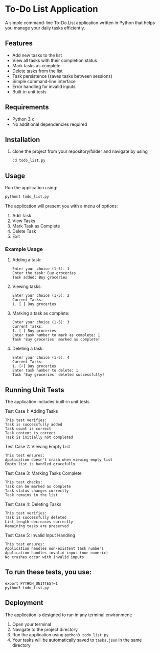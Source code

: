 # To-Do List Application

A simple command-line To-Do List application written in Python that helps you manage your daily tasks efficiently.

## Features
- Add new tasks to the list
- View all tasks with their completion status
- Mark tasks as complete
- Delete tasks from the list
- Task persistence (saves tasks between sessions)
- Simple command-line interface
- Error handling for invalid inputs
- Built-in unit tests

## Requirements
- Python 3.x
- No additional dependencies required

## Installation
1. clone the project from your repository/folder and navigate by using
   ```bash
   cd todo_list.py
   ```

## Usage
Run the application using:
```bash
python3 todo_list.py
```

The application will present you with a menu of options:
1. Add Task
2. View Tasks
3. Mark Task as Complete
4. Delete Task
5. Exit

### Example Usage
1. Adding a task:
   ```
   Enter your choice (1-5): 1
   Enter the task: Buy groceries
   Task added: Buy groceries
   ```

2. Viewing tasks:
   ```
   Enter your choice (1-5): 2
   Current Tasks:
   1. [ ] Buy groceries
   ```

3. Marking a task as complete:
   ```
   Enter your choice (1-5): 3
   Current Tasks:
   1. [ ] Buy groceries
   Enter task number to mark as complete: 1
   Task 'Buy groceries' marked as complete!
   ```

4. Deleting a task:
   ```
   Enter your choice (1-5): 4
   Current Tasks:
   1. [✓] Buy groceries
   Enter task number to delete: 1
   Task 'Buy groceries' deleted successfully!
   ```
## Running Unit Tests
The application includes built-in unit tests

Test Case 1: Adding Tasks
```
This test verifies:
Task is successfully added
Task count is correct
Task content is correct
Task is initially not completed
 ```
Test Case 2: Viewing Empty List
```
This test ensures:
Application doesn't crash when viewing empty list
Empty list is handled gracefully
```
Test Case 3: Marking Tasks Complete
```
This test checks:
Task can be marked as complete
Task status changes correctly
Task remains in the list
```
Test Case 4: Deleting Tasks
```
This test verifies:
Task is successfully deleted
List length decreases correctly
Remaining tasks are preserved
```
Test Case 5: Invalid Input Handling
```
This test ensures:
Application handles non-existent task numbers
Application handles invalid input (non-numeric)
No crashes occur with invalid inputs
```
## To run these tests, you use:
```
export PYTHON_UNITTEST=1
python3 todo_list.py
```
## Deployment
The application is designed to run in any terminal environment:

1. Open your terminal
2. Navigate to the project directory
3. Run the application using `python3 todo_list.py`
4. Your tasks will be automatically saved to `tasks.json` in the same directory

